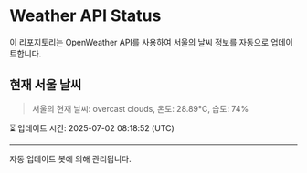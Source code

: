 
# Weather API Status

이 리포지토리는 OpenWeather API를 사용하여 서울의 날씨 정보를 자동으로 업데이트합니다.

## 현재 서울 날씨
> 서울의 현재 날씨: overcast clouds, 온도: 28.89°C, 습도: 74%

⏳ 업데이트 시간: 2025-07-02 08:18:52 (UTC)

---
자동 업데이트 봇에 의해 관리됩니다.
